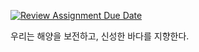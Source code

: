 [![Review Assignment Due Date](https://classroom.github.com/assets/deadline-readme-button-22041afd0340ce965d47ae6ef1cefeee28c7c493a6346c4f15d667ab976d596c.svg)](https://classroom.github.com/a/_GmLK7qi)

우리는 해양을 보전하고, 신성한 바다를 지향한다.
